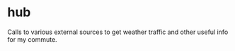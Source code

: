 # hub
Calls to various external sources to get weather traffic and other useful info for my commute.
